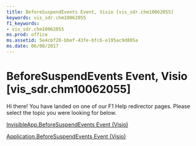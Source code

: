 ```yaml
---
title: BeforeSuspendEvents Event, Visio [vis_sdr.chm10062055]
keywords: vis_sdr.chm10062055
f1_keywords:
- vis_sdr.chm10062055
ms.prod: office
ms.assetid: 5e4cbf20-bbef-43fe-bfc6-e195ac9d805a
ms.date: 06/08/2017
---
```



# BeforeSuspendEvents Event, Visio [vis_sdr.chm10062055]

Hi there! You have landed on one of our F1 Help redirector pages. Please select the topic you were looking for below.

[InvisibleApp.BeforeSuspendEvents Event (Visio)](http://msdn.microsoft.com/library/6194a96a-d549-025b-fc97-7d79989447f7%28Office.15%29.aspx)

[Application.BeforeSuspendEvents Event (Visio)](http://msdn.microsoft.com/library/a6879424-40d8-e517-aad0-f31aa84a49f6%28Office.15%29.aspx)


